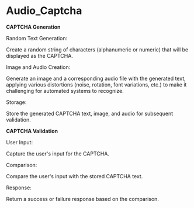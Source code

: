 # Audio_Captcha

**CAPTCHA Generation**

Random Text Generation:

Create a random string of characters (alphanumeric or numeric) that will be displayed as the CAPTCHA.

Image and Audio Creation:

Generate an image and a corresponding audio file with the generated text, applying various distortions (noise, rotation, font variations, etc.) to make it challenging for automated systems to recognize.

Storage:

Store the generated CAPTCHA text, image, and audio for subsequent validation.


**CAPTCHA Validation**

User Input:

Capture the user's input for the CAPTCHA.

Comparison:

Compare the user's input with the stored CAPTCHA text.

Response:

Return a success or failure response based on the comparison.
